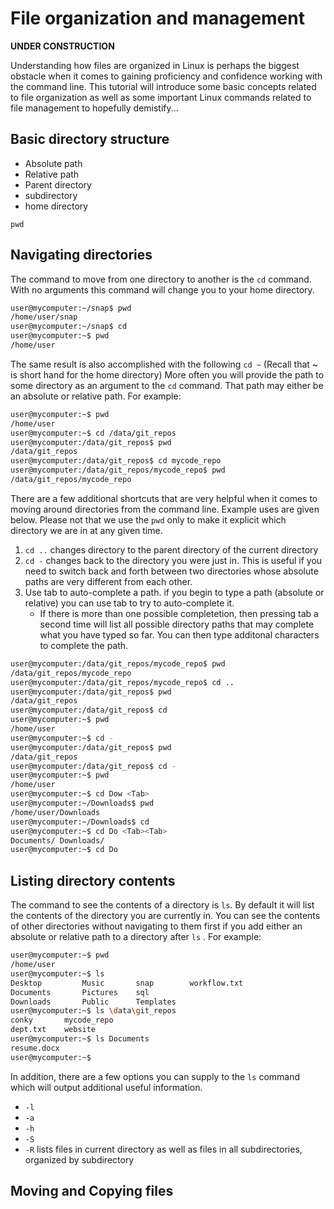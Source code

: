 # File organization and management

**UNDER CONSTRUCTION**

Understanding how files are organized in Linux is perhaps the biggest obstacle when it
comes to gaining proficiency and confidence working with the command line.  This tutorial will introduce
some basic concepts related to file organization as well as some important Linux commands
related to file management to hopefully demistify...

## Basic directory structure

- Absolute path
- Relative path
- Parent directory
- subdirectory
- home directory

`pwd`

## Navigating directories

The command to move from one directory to another is the `cd` command.  With no arguments this command
will change you to your home directory.

```bash
user@mycomputer:~/snap$ pwd
/home/user/snap
user@mycomputer:~/snap$ cd
user@mycomputer:~$ pwd
/home/user
```

The same result is also accomplished with the following `cd ~` (Recall that ~ is short hand for the home directory)
More often you will provide the path to some directory as an argument to the `cd` command.  That path
may either be an absolute or relative path.  For example:

```bash
user@mycomputer:~$ pwd
/home/user
user@mycomputer:~$ cd /data/git_repos
user@mycomputer:/data/git_repos$ pwd
/data/git_repos
user@mycomputer:/data/git_repos$ cd mycode_repo
user@mycomputer:/data/git_repos/mycode_repo$ pwd
/data/git_repos/mycode_repo
```

There are a few additional shortcuts that are very helpful when it comes to moving around directories from the command line.
Example uses are given below.  Please not that we use the `pwd` only to make it explicit which directory we are in at any given time.

1. `cd ..` changes directory to the parent directory of the current directory
2. `cd -` changes back to the directory you were just in.  This is useful if you need to switch back and forth
   between two directories whose absolute paths are very different from each other.
3. Use tab to auto-complete a path.  if you begin to type a path (absolute or relative) you can use tab to try to auto-complete it.
    - If there is more than one possible completetion, then pressing tab a second time will list all possible directory paths that
      may complete what you have typed so far.  You can then type additonal characters to complete the path.

```bash
user@mycomputer:/data/git_repos/mycode_repo$ pwd
/data/git_repos/mycode_repo
user@mycomputer:/data/git_repos/mycode_repo$ cd ..
user@mycomputer:/data/git_repos$ pwd
/data/git_repos
user@mycomputer:/data/git_repos$ cd
user@mycomputer:~$ pwd
/home/user
user@mycomputer:~$ cd -
user@mycomputer:/data/git_repos$ pwd
/data/git_repos
user@mycomputer:/data/git_repos$ cd -
user@mycomputer:~$ pwd
/home/user
user@mycomputer:~$ cd Dow <Tab>
user@mycomputer:~/Downloads$ pwd
/home/user/Downloads
user@mycomputer:~/Downloads$ cd
user@mycomputer:~$ cd Do <Tab><Tab>
Documents/ Downloads/
user@mycomputer:~$ cd Do
```

## Listing directory contents

The command to see the contents of a directory is `ls`.  By default it will list the contents of the directory
you are currently in.  You can see the contents of other directories without navigating to them first if you 
add either an  absolute or relative path to a directory after `ls` .  For example:

```bash
user@mycomputer:~$ pwd
/home/user
user@mycomputer:~$ ls
Desktop         Music       snap        workflow.txt
Documents       Pictures    sql
Downloads       Public      Templates
user@mycomputer:~$ ls \data\git_repos
conky       mycode_repo
dept.txt    website
user@mycomputer:~$ ls Documents
resume.docx
user@mycomputer:~$ 
```

In addition, there are a few options you can supply to the `ls` command which will output additional useful information.

- `-l`
- `-a`
- `-h`
- `-S`
- `-R` lists files in current directory as well as files in all subdirectories, organized by subdirectory

## Moving and Copying files
